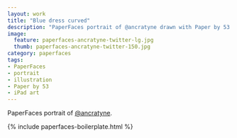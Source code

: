 ```yaml
---
layout: work
title: "Blue dress curved"
description: "PaperFaces portrait of @ancratyne drawn with Paper by 53 on an iPad."
image: 
  feature: paperfaces-ancratyne-twitter-lg.jpg
  thumb: paperfaces-ancratyne-twitter-150.jpg
category: paperfaces
tags: 
- PaperFaces
- portrait
- illustration
- Paper by 53
- iPad art
---
```


PaperFaces portrait of [@ancratyne](http://twitter.com/ancratyne).

{% include paperfaces-boilerplate.html %}